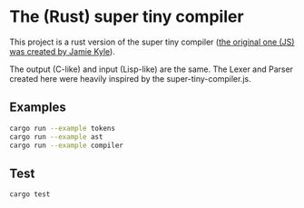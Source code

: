 # The (Rust) super tiny compiler

This project is a rust version of the super tiny compiler ([the original one (JS) was created by Jamie Kyle](https://github.com/jamiebuilds/the-super-tiny-compiler/blob/master/the-super-tiny-compiler.js)).

The output (C-like) and input (Lisp-like) are the same. The Lexer and Parser created here were heavily inspired by the super-tiny-compiler.js.

## Examples

```sh
cargo run --example tokens
cargo run --example ast
cargo run --example compiler
```

## Test

```sh
cargo test
```
